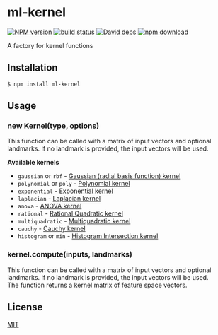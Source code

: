 # ml-kernel

  [![NPM version][npm-image]][npm-url]
  [![build status][travis-image]][travis-url]
  [![David deps][david-image]][david-url]
  [![npm download][download-image]][download-url]

A factory for kernel functions

## Installation

`$ npm install ml-kernel`

## Usage

### new Kernel(type, options)

This function can be called with a matrix of input vectors
and optional landmarks. If no landmark is provided, the input vectors will be used.

__Available kernels__

* `gaussian` or `rbf` - [Gaussian (radial basis function) kernel](https://github.com/mljs/gaussian-kernel)
* `polynomial` or `poly` - [Polynomial kernel](https://github.com/mljs/polynomial-kernel)
* `exponential` - [Exponential kernel](http://crsouza.com/2010/03/kernel-functions-for-machine-learning-applications/#exponential)
* `laplacian` - [Laplacian kernel](http://crsouza.com/2010/03/kernel-functions-for-machine-learning-applications/#laplacian)
* `anova` - [ANOVA kernel](http://crsouza.com/2010/03/kernel-functions-for-machine-learning-applications/#anova)
* `rational` - [Rational Quadratic kernel](http://crsouza.com/2010/03/kernel-functions-for-machine-learning-applications/#rational)
* `multiquadratic` - [Multiquadratic kernel](http://crsouza.com/2010/03/kernel-functions-for-machine-learning-applications/#multiquadric)
* `cauchy` - [Cauchy kernel](http://crsouza.com/2010/03/kernel-functions-for-machine-learning-applications/#cauchy)
* `histogram` or `min` - [Histogram Intersection kernel](http://crsouza.com/2010/03/kernel-functions-for-machine-learning-applications/#histogram)

### kernel.compute(inputs, landmarks)

This function can be called with a matrix of input vectors and optional landmarks.
If no landmark is provided, the input vectors will be used.  
The function returns a kernel matrix of feature space vectors.

## License

  [MIT](./LICENSE)

[npm-image]: https://img.shields.io/npm/v/ml-kernel.svg?style=flat-square
[npm-url]: https://npmjs.org/package/ml-kernel
[travis-image]: https://img.shields.io/travis/mljs/kernel/master.svg?style=flat-square
[travis-url]: https://travis-ci.org/mljs/kernel
[david-image]: https://img.shields.io/david/mljs/kernel.svg?style=flat-square
[david-url]: https://david-dm.org/mljs/kernel
[download-image]: https://img.shields.io/npm/dm/ml-kernel.svg?style=flat-square
[download-url]: https://npmjs.org/package/ml-kernel
